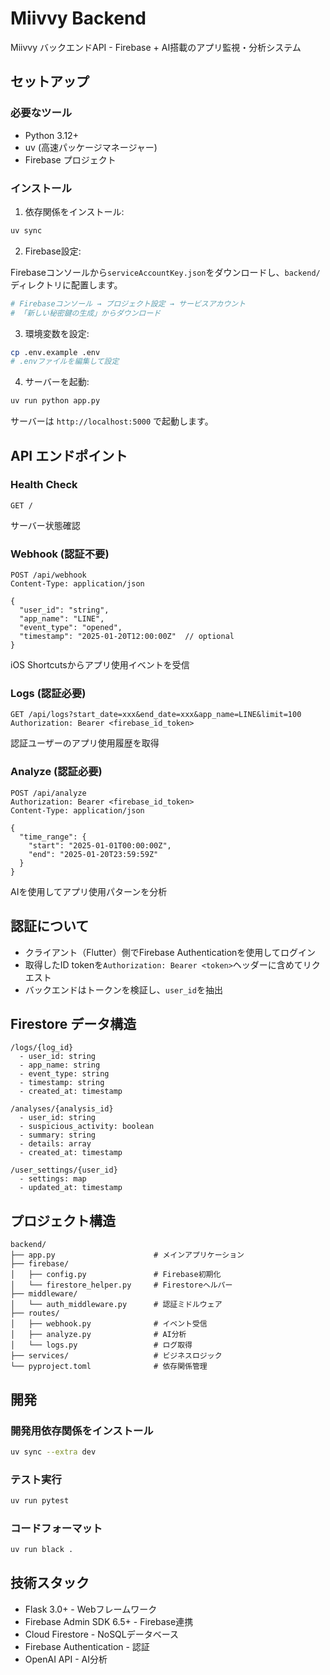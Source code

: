 # Miivvy Backend

Miivvy バックエンドAPI - Firebase + AI搭載のアプリ監視・分析システム

## セットアップ

### 必要なツール

- Python 3.12+
- uv (高速パッケージマネージャー)
- Firebase プロジェクト

### インストール

1. 依存関係をインストール:

```bash
uv sync
```

2. Firebase設定:

Firebaseコンソールから`serviceAccountKey.json`をダウンロードし、`backend/`ディレクトリに配置します。

```bash
# Firebaseコンソール → プロジェクト設定 → サービスアカウント
# 「新しい秘密鍵の生成」からダウンロード
```

3. 環境変数を設定:

```bash
cp .env.example .env
# .envファイルを編集して設定
```

4. サーバーを起動:

```bash
uv run python app.py
```

サーバーは `http://localhost:5000` で起動します。

## API エンドポイント

### Health Check
```
GET /
```
サーバー状態確認

### Webhook (認証不要)
```
POST /api/webhook
Content-Type: application/json

{
  "user_id": "string",
  "app_name": "LINE",
  "event_type": "opened",
  "timestamp": "2025-01-20T12:00:00Z"  // optional
}
```
iOS Shortcutsからアプリ使用イベントを受信

### Logs (認証必要)
```
GET /api/logs?start_date=xxx&end_date=xxx&app_name=LINE&limit=100
Authorization: Bearer <firebase_id_token>
```
認証ユーザーのアプリ使用履歴を取得

### Analyze (認証必要)
```
POST /api/analyze
Authorization: Bearer <firebase_id_token>
Content-Type: application/json

{
  "time_range": {
    "start": "2025-01-01T00:00:00Z",
    "end": "2025-01-20T23:59:59Z"
  }
}
```
AIを使用してアプリ使用パターンを分析

## 認証について

- クライアント（Flutter）側でFirebase Authenticationを使用してログイン
- 取得したID tokenを`Authorization: Bearer <token>`ヘッダーに含めてリクエスト
- バックエンドはトークンを検証し、`user_id`を抽出

## Firestore データ構造

```
/logs/{log_id}
  - user_id: string
  - app_name: string
  - event_type: string
  - timestamp: string
  - created_at: timestamp

/analyses/{analysis_id}
  - user_id: string
  - suspicious_activity: boolean
  - summary: string
  - details: array
  - created_at: timestamp

/user_settings/{user_id}
  - settings: map
  - updated_at: timestamp
```

## プロジェクト構造

```
backend/
├── app.py                      # メインアプリケーション
├── firebase/
│   ├── config.py               # Firebase初期化
│   └── firestore_helper.py     # Firestoreヘルパー
├── middleware/
│   └── auth_middleware.py      # 認証ミドルウェア
├── routes/
│   ├── webhook.py              # イベント受信
│   ├── analyze.py              # AI分析
│   └── logs.py                 # ログ取得
├── services/                   # ビジネスロジック
└── pyproject.toml              # 依存関係管理
```

## 開発

### 開発用依存関係をインストール

```bash
uv sync --extra dev
```

### テスト実行

```bash
uv run pytest
```

### コードフォーマット

```bash
uv run black .
```

## 技術スタック

- Flask 3.0+ - Webフレームワーク
- Firebase Admin SDK 6.5+ - Firebase連携
- Cloud Firestore - NoSQLデータベース
- Firebase Authentication - 認証
- OpenAI API - AI分析
